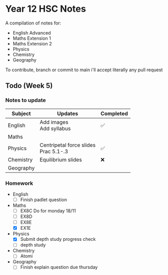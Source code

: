 # Year 12 HSC Notes
A compilation of notes for:
- English Advanced
- Maths Extension 1
- Maths Extension 2
- Physics
- Chemistry
- Geography


To contribute, branch or commit to main i'll accept literally any pull request

## Todo (Week 5)
### Notes to update
| Subject		| Updates									| Completed		|
|-----------	|-----------------------------------------	| -----------	|
| English		| Add images<br>Add syllabus				| ✅				|
| Maths			|											|				|
| Physics		| Centripetal force slides<br>Prac 5.1-.3 	| ✅				|
| Chemistry		| Equilibrium slides						| ❌				|
| Geography		|											|				|

### Homework
- English
	- [ ] Finish padlet question
- Maths
	- [ ] EX8C Do for monday 18/11
	- [ ] EX8D
	- [ ] EX8E
	- [X] EX1E
- Physics
	- [X] Submit depth study progress check
	- [ ] depth study
- Chemistry
	- [ ] Atomi
- Geography
	- [ ] Finish explain question due thursday

